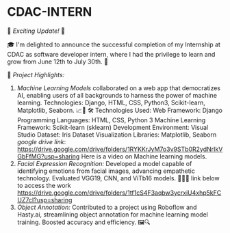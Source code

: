 # CDAC-INTERN
🌟 *Exciting Update!* 🌟

🎓 I'm delighted to announce the successful completion of my Internship at CDAC as software developer intern, where I had the privilege to learn and grow from June 12th to July 30th. 🚀

🧠 *Project Highlights:*
1. *Machine Learning Models* collaborated on a web app that democratizes AI, enabling users of all backgrounds to harness the power of machine learning. Technologies: Django, HTML, CSS, Python3, Scikit-learn, Matplotlib, Seaborn. 📈🤖
🛠 Technologies Used:
Web Framework: Django
Programming Languages: HTML, CSS, Python 3
Machine Learning Framework: Scikit-learn (sklearn)
Development Environment: Visual Studio
Dataset: Iris Dataset
Visualization Libraries: Matplotlib, Seaborn
*google drive link*: https://drive.google.com/drive/folders/1RYKKrJyM7o3v9STb0R2ydNrIkVGbFfMG?usp=sharing
Here is a video on Machine learning models.
3. *Facial Expression Recognition:* Developed a model capable of identifying emotions from facial images, advancing empathetic technology. Evaluated VGG19, CNN, and ViTb16 models. 📸😃😢
link below to access the work
https://drive.google.com/drive/folders/1tf1cS4F3aqbw3ycrxiU4xhp5kFCUZ7cI?usp=sharing
4. *Object Annotation:* Contributed to a project using Roboflow and Hasty.ai, streamlining object annotation for machine learning model training. Boosted accuracy and efficiency. 🖼🔍





